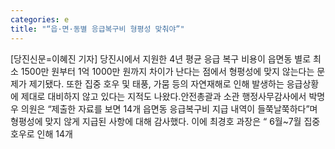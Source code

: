 ```yaml
---
categories: e
title: "“읍·면·동별 응급복구비 형평성 맞춰야”"
---
```

[당진신문=이혜진 기자] 당진시에서 지원한 4년 평균 응급 복구 비용이 읍면동 별로 최소 1500만 원부터 1억 1000만 원까지 차이가 난다는 점에서 형평성에 맞지 않는다는 문제가 제기됐다. 또한 집중 호우 및 태풍, 가뭄 등의 자연재해로 인해 발생하는 응급상황에 제대로 대비하지 않고 있다는 지적도 나왔다.안전총괄과 소관 행정사무감사에서 박명우 의원은 “제출한 자료를 보면 14개 읍면동 응급복구비 지급 내역이 들쭉날쭉하다”며 형평성에 맞지 않게 지급된 사항에 대해 감사했다. 이에 최경호 과장은 “ 6월~7월 집중호우로 인해 14개